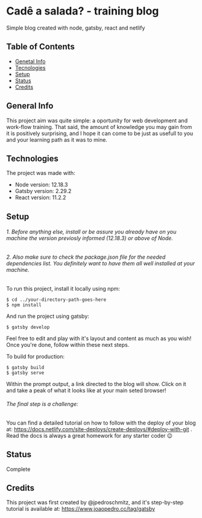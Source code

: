 # Cadê a salada? - training blog
Simple blog created with node, gatsby, react and netlify

## Table of Contents
* [Genetal Info](#general-info)
* [Tecnologies](#tecnologies)
* [Setup](#setup)
* [Status](#status)
* [Credits](#credits)

## General Info
This project aim was quite simple: a oportunity for web development and work-flow training. 
That said, the amount of knowledge you may gain from it is positively surprising, and I hope it can come to be just as usefull to you and your learning path as it was to mine.

## Technologies
The project was made with:
* Node version: 12.18.3
* Gatsby version: 2.29.2
* React version: 11.2.2

## Setup
###### 1. Before anything else, install or be assure you already have on you machine the version previosly informed (12.18.3) or above of Node.
###### 2. Also make sure to check the package.json file for the needed dependencies list. You definitely want to have them all well installed at your machine.


To run this project, install it locally using npm:

```
$ cd ../your-directory-path-goes-here
$ npm install
```

And run the project using gatsby:

```
$ gatsby develop
```
Feel free to edit and play with it's layout and content as much as you wish!
Once you're done, follow within these next steps.

To build for production:

```
$ gatsby build
$ gatsby serve
```


Within the prompt output, a link directed to the blog will show. Click on it and take a peak of what it looks like at your main seted browser!

###### The final step is a challenge:
You can find a detailed tutorial on how to follow with the deploy of your blog at: https://docs.netlify.com/site-deploys/create-deploys/#deploy-with-git . Read the docs is always a great homework for any starter coder :wink:


## Status
Complete

## Credits
This project was first created by @jpedroschmitz, and it's step-by-step tutorial is available at: https://www.joaopedro.cc/tag/gatsby
